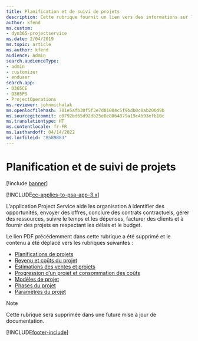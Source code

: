 ```yaml
---
title: Planification et de suivi de projets
description: Cette rubrique fournit un lien vers des informations sur la planification et le suivi dans Project Service Automation.
author: kfend
ms.custom:
- dyn365-projectservice
ms.date: 2/04/2019
ms.topic: article
ms.author: kfend
audience: Admin
search.audienceType:
- admin
- customizer
- enduser
search.app:
- D365CE
- D365PS
- ProjectOperations
ms.reviewer: johnmichalak
ms.openlocfilehash: 781e5afb30f5f3e7d81084c5f9bdb0c8ab200d9b
ms.sourcegitcommit: c0792bd65d92db25e0e8864879a19c4b93efb10c
ms.translationtype: HT
ms.contentlocale: fr-FR
ms.lasthandoff: 04/14/2022
ms.locfileid: "8589883"
---
```

# <a name="project-planning-and-tracking"></a>Planification et de suivi de projets

[!include [banner](../../includes/psa-now-project-operations.md)]

[!INCLUDE[cc-applies-to-psa-app-3.x](../../includes/cc-applies-to-psa-app-3x.md)]

L’application Project Service aide les organisation à identifier des opportunités, envoyer des offres, conclure des contrats contractuels, gérer des ressources, suivre le temps et les dépenses, facturer des clients et à fournir des projets en respectant les délais et le budget. 

Le lien PDF précédemment dans cette rubrique a été supprimé et le contenu a été déplacé vers les rubriques suivantes :

- [Planifications de projets](../project-creating.md)
- [Revenu et coûts du projet](../project-estimating.md)
- [Estimations des ventes et projets](../project-leveraging.md)
- [Progression d’un projet et consommation des coûts](../project-tracking.md)
- [Modèles de projet](../project-templates.md)
- [Phases du projet](../project-stages.md)
- [Paramètres du projet](../project-settings.md)

> [!NOTE]
> Cette rubrique sera supprimée dans une future mise à jour de documentation. 


[!INCLUDE[footer-include](../../includes/footer-banner.md)]
